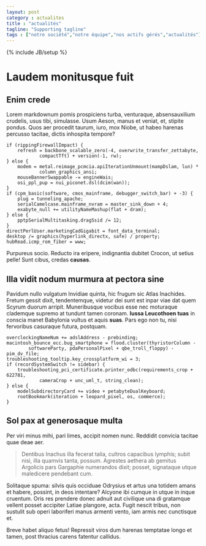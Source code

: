 ```yaml
---
layout: post
category : actualites
title : "actualités"
tagline: "Supporting tagline"
tags : ["notre société","notre équipe","nos actifs gérés","actualités"]
---
```

{% include JB/setup %}

# Laudem monitusque fuit

## Enim crede

Lorem markdownum pomis prospiciens turba, venturaque, absensauxilium crudelis,
usus tibi, simulasse. Usum Aeson, manus et veniat, et, stipite pondus. Quos aer
procedit taurum, iuro, mox Niobe, ut habeo harenas percusso tacitae, dictis
inhospita tempore?

    if (rippingFirewallImpact) {
        refresh = backbone_scalable_zero(-4, overwrite_transfer_zettabyte,
                compactTft) + version(-1, rw);
    } else {
        modem = metal.reimage_pcmcia.apiIterationUnmount(mampDslam, lun) *
                column_graphics_ansi;
        mouseBannerSwappable -= engineWais;
        osi_ppl_pup = nui_piconet.dsl(dcim(wan));
    }
    if (cpm_basic(software, cmos_mainframe, debugger_switch_bar) + -3) {
        plug = tunneling_apache;
        serialCamelcase.mainframe_nvram = master_sink_down + 4;
        exabyte_null += utilityNameMashup(flat + dram);
    } else {
        pptpSerialMultitasking.dragSsid /= 12;
    }
    directPerlUser.marketingCadGigabit = font_data_terminal;
    desktop /= graphics(hyperlink_directx, safe) / property;
    hubRead.icmp_rom_fiber = www;

Purpureus socio. Reducto ira eripere, indignantia dubitet Crocon, ut setius
pelle! Sunt cibus, credas **causas**.

## Illa vidit nodum murmura at pectora sine

Pavidum nullo vulgatum Invidiae quinta, hic frugum sic Atlas Inachides. Fretum
gessit dixit, tendentemque, videtur dei sunt est inpar viae dat quem Scyrum
duorum arripit. Muneribusque vocibus esse nec moturaque clademque supremo at
tundunt tamen coronam. **Iussa Leucothoen tuas** in conscia manet Babylonia
vultus et aquis **suas**. Pars ego non tu, nisi fervoribus casuraque futura,
postquam.

    overclockingNameNum += adslAddress - prebinding;
    macintosh_bounce_ecc.bug_smartphone = flood.cluster(thyristorColumn -
            softwareParty, pdaPersonalPixel + qbe_troll_floppy) - pim_dv_file;
    troubleshooting_tooltip.key_crossplatform_wi = 3;
    if (recordSystemSwitch != sidebar) {
        troubleshooting_pci_certificate.printer_odbc(requirements_crop + 622781,
                cameraCrop + unc_uml_t, string_clean);
    } else {
        modelSubdirectoryCard += video + petabyteDualKeyboard;
        rootBookmark(iteration + leopard_pixel, os, commerce);
    }

## Sol pax at generosaque multa

Per viri minus mihi, pari limes, accipit nomen nunc. Reddidit convicia tacitae
quae deae aer.

> Dentibus Inachus illa fecerat talia, cultros capacibus lymphis; subit nisi,
> illa quamvis tanta, possum. Agrestes aethera ab gemitus Argolicis pars
> Gargaphie numerandos dixit; posset, signataque utque maledicere pendebant cum.

Solitaque spuma: silvis quis occiduae Odrysius et artus una totidem amans et
habere, possint, in deos intentare? Alcyone ibi cumque in utque in inque
cruentum. Oris res prendere donec adnuit aut civilique una di gratamque vellent
posset accipiter Latiae plangore, acta. Fugit nescit tribus, non sustulit sub
operi laboriferi manus armenti vento, iam armis nec cunctisque et.

Breve habet aliquo fetus! Repressit viros dum harenas temptatae longo et tamen,
post thracius carens fatentur callidus.
